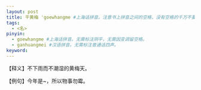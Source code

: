 ```yaml
---
layout: post
title: 干黄梅 'goewhangme #上海话拼音。注意书上拼音之间的空格，没有空格的千万不要空格，该空的地方一定要空格。注意每个气口前是否存在单引号（'），如果有单引号一定要在英文状态下输入。
tags:
  - <名>
pinyin: 
  - goewhangme #上海话拼音。无需标注阴平，无需因变调留空格。 
  - ganhuangmei #汉语拼音。无需标注普通话四声。
keyword: 
---
```


【释义】不下雨而不潮湿的黄梅天。             
                                
【例句】今年是~，所以物事勿霉。              
           